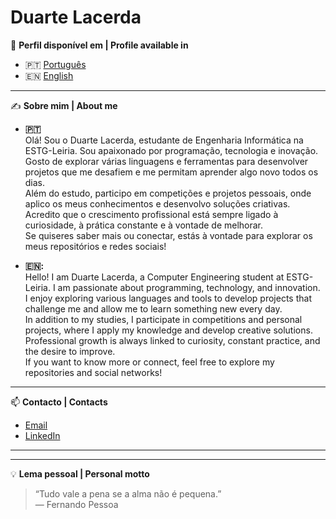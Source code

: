 # Duarte Lacerda

📄 **Perfil disponível em | Profile available in**

- 🇵🇹 [Português](https://github.com/DuarteLacerda/DuarteLacerda/blob/main/README-PT.md)
- 🇪​​🇳 [English](https://github.com/DuarteLacerda/DuarteLacerda/blob/main/README-EN.md)

---

✍️ **Sobre mim | About me**

- **🇵🇹**  
Olá! Sou o Duarte Lacerda, estudante de Engenharia Informática na ESTG-Leiria. Sou apaixonado por programação, tecnologia e inovação.  
Gosto de explorar várias linguagens e ferramentas para desenvolver projetos que me desafiem e me permitam aprender algo novo todos os dias.  
Além do estudo, participo em competições e projetos pessoais, onde aplico os meus conhecimentos e desenvolvo soluções criativas.  
Acredito que o crescimento profissional está sempre ligado à curiosidade, à prática constante e à vontade de melhorar.  
Se quiseres saber mais ou conectar, estás à vontade para explorar os meus repositórios e redes sociais!

- **​🇪​​🇳​:**  
Hello! I am Duarte Lacerda, a Computer Engineering student at ESTG-Leiria. I am passionate about programming, technology, and innovation.  
I enjoy exploring various languages and tools to develop projects that challenge me and allow me to learn something new every day.  
In addition to my studies, I participate in competitions and personal projects, where I apply my knowledge and develop creative solutions.  
Professional growth is always linked to curiosity, constant practice, and the desire to improve.  
If you want to know more or connect, feel free to explore my repositories and social networks!

---

📫 **Contacto | Contacts**

- [Email](mailto:duartelacerda4@gmail.com)
- [LinkedIn](www.linkedin.com/in/duarte-lacerda-545136235)

---

---

💡 **Lema pessoal | Personal motto**

> “Tudo vale a pena se a alma não é pequena.”  
> — Fernando Pessoa
